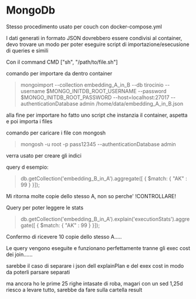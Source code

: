 # MongoDb

Stesso procedimento usato per couch con docker-compose.yml

I dati generati in formato JSON dovrebbero essere condivisi al container, devo trovare un modo per poter eseguire script di importazione/esecusione di queries e simili


Con il command CMD ["sh", "/path/to/file.sh"]


comando per importare da dentro container
> mongoimport --collection embedding_A_in_B --db tirocinio  --username $MONGO_INITDB_ROOT_USERNAME --password $MONGO_INITDB_ROOT_PASSWORD --host=localhost:27017 --authenticationDatabase admin  /home/data/embedding_A_in_B.json



alla fine per importare ho fatto uno script che instanzia il container, aspetta e poi importa i files

comando per caricare i file con mongosh 
> mongosh -u root -p pass12345 --authenticationDatabase admin

verra usato per creare gli indici 

query d esempio:

> db.getCollection('embedding_B_in_A').aggregate([ { $match: { "AK" : 99 } }]);

Mi ritorna molte copie dello stesso A, non so perche' !CONTROLLARE! 


Query per poter leggere le stats
> db.getCollection('embedding_B_in_A').explain('executionStats').aggregate([ { $match: { "AK" : 99 } }]); 

Confermo di ricevere 10 copie dello stesso A.....

Le query vengono eseguite e funzionano perfettamente tranne gli exec cost dei join......

sarebbe il caso di separare i json dell explainPlan e del exex cost in modo da poterli parsare separati

ma ancora ho le prime 25 righe intasate di roba, magari con un sed 1,25d riesco a levare tutto, sarebbe da fare sulla cartella result
